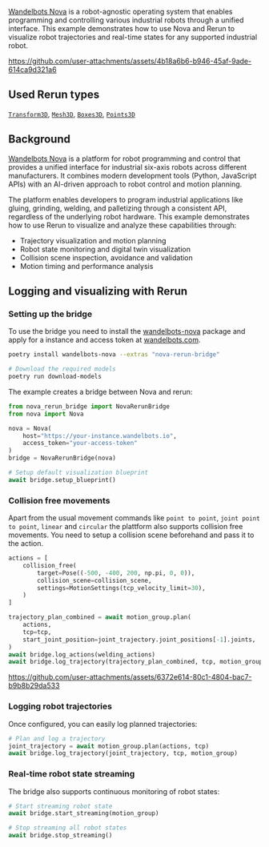 <!--[metadata]
title = "Nova Bridge"
tags = ["3D", "Robot"]
thumbnail = "https://github.com/user-attachments/assets/526a3cff-3d27-4963-8d7b-e7cd98a758f9"
thumbnail_dimensions = [480, 480]
-->

[Wandelbots Nova](https://www.wandelbots.com/) is a robot-agnostic operating system that enables programming and controlling various industrial robots through a unified interface. This example demonstrates how to use Nova and Rerun to visualize robot trajectories and real-time states for any supported industrial robot.

https://github.com/user-attachments/assets/4b18a6b6-b946-45af-9ade-614ca9d321a6

## Used Rerun types

[`Transform3D`](https://www.rerun.io/docs/reference/types/archetypes/transform3d), [`Mesh3D`](https://www.rerun.io/docs/reference/types/archetypes/mesh3d), [`Boxes3D`](https://www.rerun.io/docs/reference/types/archetypes/boxes3d), [`Points3D`](https://www.rerun.io/docs/reference/types/archetypes/points3d)

## Background

[Wandelbots Nova](https://www.wandelbots.com/) is a platform for robot programming and control that provides a unified interface for industrial six-axis robots across different manufacturers. It combines modern development tools (Python, JavaScript APIs) with an AI-driven approach to robot control and motion planning.

The platform enables developers to program industrial applications like gluing, grinding, welding, and palletizing through a consistent API, regardless of the underlying robot hardware. This example demonstrates how to use Rerun to visualize and analyze these capabilities through:

-   Trajectory visualization and motion planning
-   Robot state monitoring and digital twin visualization
-   Collision scene inspection, avoidance and validation
-   Motion timing and performance analysis

## Logging and visualizing with Rerun

### Setting up the bridge

To use the bridge you need to install the [wandelbots-nova](https://github.com/wandelbotsgmbh/wandelbots-nova) package and apply for a instance and access token at [wandelbots.com](https://www.wandelbots.com/).

```bash
poetry install wandelbots-nova --extras "nova-rerun-bridge"

# Download the required models
poetry run download-models
```

The example creates a bridge between Nova and rerun:

```python
from nova_rerun_bridge import NovaRerunBridge
from nova import Nova

nova = Nova(
    host="https://your-instance.wandelbots.io",
    access_token="your-access-token"
)
bridge = NovaRerunBridge(nova)

# Setup default visualization blueprint
await bridge.setup_blueprint()
```

### Collision free movements

Apart from the usual movement commands like `point to point`, `joint point to point`, `linear` and `circular` the plattform also supports collision free movements. You need to setup a collision scene beforehand and pass it to the action.

```python
actions = [
    collision_free(
        target=Pose((-500, -400, 200, np.pi, 0, 0)),
        collision_scene=collision_scene,
        settings=MotionSettings(tcp_velocity_limit=30),
    )
]

trajectory_plan_combined = await motion_group.plan(
    actions,
    tcp=tcp,
    start_joint_position=joint_trajectory.joint_positions[-1].joints,
)
await bridge.log_actions(welding_actions)
await bridge.log_trajectory(trajectory_plan_combined, tcp, motion_group)
```

https://github.com/user-attachments/assets/6372e614-80c1-4804-bac7-b9b8b29da533

### Logging robot trajectories

Once configured, you can easily log planned trajectories:

```python
# Plan and log a trajectory
joint_trajectory = await motion_group.plan(actions, tcp)
await bridge.log_trajectory(joint_trajectory, tcp, motion_group)
```

### Real-time robot state streaming

The bridge also supports continuous monitoring of robot states:

```python
# Start streaming robot state
await bridge.start_streaming(motion_group)

# Stop streaming all robot states
await bridge.stop_streaming()
```
